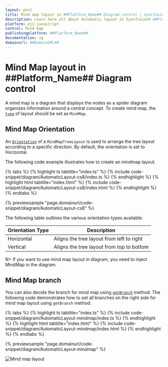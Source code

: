 ```yaml
---
layout: post
title: Mind map layout in ##Platform_Name## Diagram control | Syncfusion®
description: Learn here all about Automatic layout in Syncfusion® ##Platform_Name## Diagram control of Syncfusion Essential® JS 2 and more.
platform: ej2-javascript
control: Mind map 
publishingplatform: ##Platform_Name##
documentation: ug
domainurl: ##DomainURL##
---
```


# Mind Map layout in ##Platform_Name## Diagram control

A mind map is a diagram that displays the nodes as a spider diagram organizes information around a central concept. To create mind map, the [`type`](../../api/diagram/layoutModel/#type) of layout should be set as `MindMap`.

## Mind Map Orientation

An [`Orientation`](../../api/diagram/orientation) of a `MindMapTreeLayout` is used to arrange the tree layout according to a specific direction. By default, the orientation is set to Horizontal. 

The following code example illustrates how to create an mindmap layout.

{% tabs %}
{% highlight ts tabtitle="index.ts" %}
{% include code-snippet/diagram/AutomaticLayout-cs8/index.ts %}
{% endhighlight %}
{% highlight html tabtitle="index.html" %}
{% include code-snippet/diagram/AutomaticLayout-cs8/index.html %}
{% endhighlight %}
{% endtabs %}
        
{% previewsample "page.domainurl/code-snippet/diagram/AutomaticLayout-cs8" %}


The following table outlines the various orientation types available:

|Orientation Type |Description|
| -------- | ----------- |
|Horizontal|Aligns the tree layout from left to right|
|Vertical|Aligns the tree layout from top to bottom|

N> If you want to use mind map layout in diagram, you need to inject MindMap in the diagram.

## Mind Map branch

You can also decide the branch for mind map using [`getBranch`](../../api/diagram/layoutModel/#getbranch) method. The following code demonstrates how to set all branches on the right side for mind map layout using `getBranch` method.

{% tabs %}
{% highlight ts tabtitle="index.ts" %}
{% include code-snippet/diagram/AutomaticLayout-mindmap/index.ts %}
{% endhighlight %}
{% highlight html tabtitle="index.html" %}
{% include code-snippet/diagram/AutomaticLayout-mindmap/index.html %}
{% endhighlight %}
{% endtabs %}
        
{% previewsample "page.domainurl/code-snippet/diagram/AutomaticLayout-mindmap" %}

![Mind map layout](../images//mindmap.png)